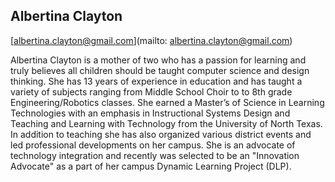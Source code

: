 ## Albertina Clayton

[albertina.clayton@gmail.com](mailto: albertina.clayton@gmail.com)

Albertina Clayton is a mother of two who has a passion for learning and truly believes all children should be taught computer science and design thinking. She has 13 years of experience in education and has taught a variety of subjects ranging from Middle School Choir to to 8th grade Engineering/Robotics classes. She earned a Master’s of Science in Learning Technologies with an emphasis in Instructional Systems Design and Teaching and Learning with Technology from the University of North Texas. In addition to teaching she has also organized various district events and led professional developments on her campus. She is an advocate of technology integration and recently was selected to be an "Innovation Advocate" as a part of her campus Dynamic Learning Project (DLP).
